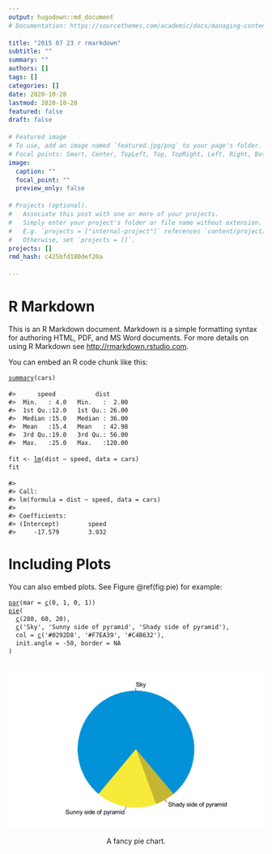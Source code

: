 ```yaml
---
output: hugodown::md_document
# Documentation: https://sourcethemes.com/academic/docs/managing-content/

title: "2015 07 23 r rmarkdown"
subtitle: ""
summary: ""
authors: []
tags: []
categories: []
date: 2020-10-28
lastmod: 2020-10-28
featured: false
draft: false

# Featured image
# To use, add an image named `featured.jpg/png` to your page's folder.
# Focal points: Smart, Center, TopLeft, Top, TopRight, Left, Right, BottomLeft, Bottom, BottomRight.
image:
  caption: ""
  focal_point: ""
  preview_only: false

# Projects (optional).
#   Associate this post with one or more of your projects.
#   Simply enter your project's folder or file name without extension.
#   E.g. `projects = ["internal-project"]` references `content/project/deep-learning/index.md`.
#   Otherwise, set `projects = []`.
projects: []
rmd_hash: c425bfd180def20a

---
```


R Markdown
==========

This is an R Markdown document. Markdown is a simple formatting syntax for authoring HTML, PDF, and MS Word documents. For more details on using R Markdown see <http://rmarkdown.rstudio.com>.

You can embed an R code chunk like this:

<div class="highlight">

<pre class='chroma'><code class='language-r' data-lang='r'><span class='nf'><a href='https://rdrr.io/r/base/summary.html'>summary</a></span><span class='o'>(</span><span class='nv'>cars</span><span class='o'>)</span>

<span class='c'>#&gt;      speed           dist       </span>
<span class='c'>#&gt;  Min.   : 4.0   Min.   :  2.00  </span>
<span class='c'>#&gt;  1st Qu.:12.0   1st Qu.: 26.00  </span>
<span class='c'>#&gt;  Median :15.0   Median : 36.00  </span>
<span class='c'>#&gt;  Mean   :15.4   Mean   : 42.98  </span>
<span class='c'>#&gt;  3rd Qu.:19.0   3rd Qu.: 56.00  </span>
<span class='c'>#&gt;  Max.   :25.0   Max.   :120.00</span>

<span class='nv'>fit</span> <span class='o'>&lt;-</span> <span class='nf'><a href='https://rdrr.io/r/stats/lm.html'>lm</a></span><span class='o'>(</span><span class='nv'>dist</span> <span class='o'>~</span> <span class='nv'>speed</span>, data <span class='o'>=</span> <span class='nv'>cars</span><span class='o'>)</span>
<span class='nv'>fit</span>

<span class='c'>#&gt; </span>
<span class='c'>#&gt; Call:</span>
<span class='c'>#&gt; lm(formula = dist ~ speed, data = cars)</span>
<span class='c'>#&gt; </span>
<span class='c'>#&gt; Coefficients:</span>
<span class='c'>#&gt; (Intercept)        speed  </span>
<span class='c'>#&gt;     -17.579        3.932</span>
</code></pre>

</div>

Including Plots
===============

You can also embed plots. See Figure @ref(fig:pie) for example:

<div class="highlight">

<pre class='chroma'><code class='language-r' data-lang='r'><span class='nf'><a href='https://rdrr.io/r/graphics/par.html'>par</a></span><span class='o'>(</span>mar <span class='o'>=</span> <span class='nf'><a href='https://rdrr.io/r/base/c.html'>c</a></span><span class='o'>(</span><span class='m'>0</span>, <span class='m'>1</span>, <span class='m'>0</span>, <span class='m'>1</span><span class='o'>)</span><span class='o'>)</span>
<span class='nf'><a href='https://rdrr.io/r/graphics/pie.html'>pie</a></span><span class='o'>(</span>
  <span class='nf'><a href='https://rdrr.io/r/base/c.html'>c</a></span><span class='o'>(</span><span class='m'>280</span>, <span class='m'>60</span>, <span class='m'>20</span><span class='o'>)</span>,
  <span class='nf'><a href='https://rdrr.io/r/base/c.html'>c</a></span><span class='o'>(</span><span class='s'>'Sky'</span>, <span class='s'>'Sunny side of pyramid'</span>, <span class='s'>'Shady side of pyramid'</span><span class='o'>)</span>,
  col <span class='o'>=</span> <span class='nf'><a href='https://rdrr.io/r/base/c.html'>c</a></span><span class='o'>(</span><span class='s'>'#0292D8'</span>, <span class='s'>'#F7EA39'</span>, <span class='s'>'#C4B632'</span><span class='o'>)</span>,
  init.angle <span class='o'>=</span> <span class='o'>-</span><span class='m'>50</span>, border <span class='o'>=</span> <span class='kc'>NA</span>
<span class='o'>)</span>

</code></pre>

<div class="figure" style="text-align: center">

<img src="figs/pie-1.png" alt="A fancy pie chart." width="700px" />
<p class="caption">
A fancy pie chart.
</p>

</div>

</div>

